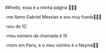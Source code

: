 ##hello, essa é a minha página 🤑🤑🤑

-me llamo Gabriel Messias e sou muy fueda🥵🌝🤪

-sou do 1C

-meu número da chamada é 15

-moro em Paris, e o meu vizinho é o Neymá🤑😲
